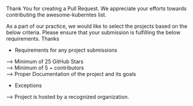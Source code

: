 Thank You for creating a Pull Request. We appreciate your efforts towards contributing the awesome-kuberntes list.

As a part of our practice, we would like to select the projects based on the below criteria. Please ensure that your submission is fulfilling the below requirements. Thanks

* Requirements for any project submissions


--> Minimum of 25 GitHub Stars \
--> Minimum of 5 + contributors \
--> Proper Documentation of the project and its goals

* Exceptions

--> Project is hosted by a recognized organization.
